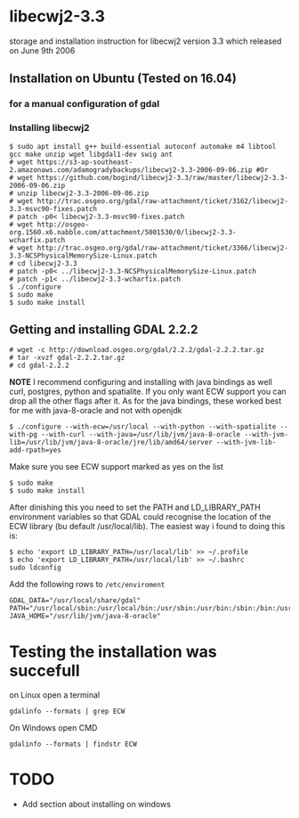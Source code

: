 # libecwj2-3.3
storage and installation instruction for libecwj2 version 3.3 which released on June 9th 2006

## Installation on Ubuntu (Tested on 16.04)
### for a manual configuration of gdal
### Installing libecwj2
```
$ sudo apt install g++ build-essential autoconf automake m4 libtool gcc make unzip wget libgdal1-dev swig ant
# wget https://s3-ap-southeast-2.amazonaws.com/adamogradybackups/libecwj2-3.3-2006-09-06.zip #Or
# wget https://github.com/bogind/libecwj2-3.3/raw/master/libecwj2-3.3-2006-09-06.zip
# unzip libecwj2-3.3-2006-09-06.zip
# wget http://trac.osgeo.org/gdal/raw-attachment/ticket/3162/libecwj2-3.3-msvc90-fixes.patch
# patch -p0< libecwj2-3.3-msvc90-fixes.patch
# wget http://osgeo-org.1560.x6.nabble.com/attachment/5001530/0/libecwj2-3.3-wcharfix.patch
# wget http://trac.osgeo.org/gdal/raw-attachment/ticket/3366/libecwj2-3.3-NCSPhysicalMemorySize-Linux.patch
# cd libecwj2-3.3
# patch -p0< ../libecwj2-3.3-NCSPhysicalMemorySize-Linux.patch
# patch -p1< ../libecwj2-3.3-wcharfix.patch
$ ./configure
$ sudo make
$ sudo make install
```

## Getting and installing GDAL 2.2.2
```
# wget -c http://download.osgeo.org/gdal/2.2.2/gdal-2.2.2.tar.gz
# tar -xvzf gdal-2.2.2.tar.gz
# cd gdal-2.2.2
```
**NOTE** I recommend configuring and installing with java bindings as well curl, postgres, python and spatialite.
If you only want ECW support you can drop all the other flags after it.
As for the java bindings, these worked best for me with java-8-oracle and not with openjdk
```
$ ./configure --with-ecw=/usr/local --with-python --with-spatialite --with-pg --with-curl --with-java=/usr/lib/jvm/java-8-oracle --with-jvm-lib=/usr/lib/jvm/java-8-oracle/jre/lib/amd64/server --with-jvm-lib-add-rpath=yes
```
Make sure you see ECW support marked as yes on the list
```
$ sudo make
$ sudo make install
```
After dinishing this you need to set the PATH and LD_LIBRARY_PATH environment variables so that GDAL could recognise the location of the ECW library (bu default /usr/local/lib).
The easiest way i found to doing this is:
```
$ echo 'export LD_LIBRARY_PATH=/usr/local/lib' >> ~/.profile
$ echo 'export LD_LIBRARY_PATH=/usr/local/lib' >> ~/.bashrc
sudo ldconfig
```
Add the following rows to `/etc/enviroment`
```
GDAL_DATA="/usr/local/share/gdal"
PATH="/usr/local/sbin:/usr/local/bin:/usr/sbin:/usr/bin:/sbin:/bin:/usr/games:/usr/local/games"
JAVA_HOME="/usr/lib/jvm/java-8-oracle"
```

# Testing the installation was succefull
on Linux open a terminal
```
gdalinfo --formats | grep ECW
```
On Windows open CMD
```
gdalinfo --formats | findstr ECW
```

# TODO
 -  Add section about installing on windows
